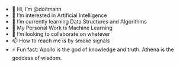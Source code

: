 - 👋 Hi, I’m @doitmann
- 👀 I’m interested in Artificial Intelligence
- 🌱 I’m currently learning Data Structures and Algorithms
- 📝 My Personal Work is Machine Learning
- 💞️ I’m looking to collaborate on whatever
- 📫 How to reach me is by smoke signals
- ⚡ Fun fact: Apollo is the god of knowledge and truth. Athena is the goddess of wisdom.

<!---
doitmann/doitmann is a ✨ special ✨ repository because its `README.md` (this file) appears on your GitHub profile.
You can click the Preview link to take a look at your changes.
--->
